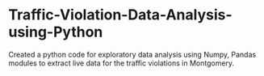 # Traffic-Violation-Data-Analysis-using-Python
Created a python code for exploratory data analysis using Numpy, Pandas modules to extract live data for the traffic violations in Montgomery. 
